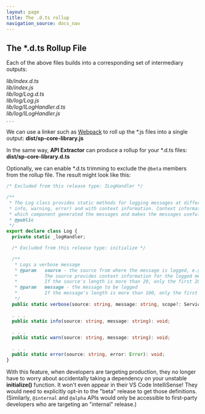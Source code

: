 ```yaml
---
layout: page
title: The .d.ts rollup
navigation_source: docs_nav
---
```


## The *.d.ts Rollup File

Each of the above files builds into a corresponding set of intermediary outputs:

<i>
lib/index.d.ts<br/>
lib/index.js<br/>
lib/log/Log.d.ts<br/>
lib/log/Log.js<br/>
lib/log/ILogHandler.d.ts<br/>
lib/log/ILogHandler.js<br/>
. . .
</i>

We can use a linker such as [Webpack](https://webpack.js.org) to roll up the \*.js files into a single output:  **dist/sp-core-library.js**

In the same way, **API Extractor** can produce a rollup for your \*.d.ts files: **dist/sp-core-library.d.ts**

Optionally, we can enable \*.d.ts trimming to exclude the `@beta` members from the rollup file.  The result might look like this:

```ts
/* Excluded from this release type: ILogHandler */

/**
 * The Log class provides static methods for logging messages at different levels (verbose,
 * info, warning, error) and with context information. Context information helps identify
 * which component generated the messages and makes the messages useful and filterable.
 * @public
 */
export declare class Log {
  private static _logHandler;

  /* Excluded from this release type: initialize */

  /**
   * Logs a verbose message
   * @param   source - the source from where the message is logged, e.g., the class name.
   *          The source provides context information for the logged message.
   *          If the source's length is more than 20, only the first 20 characters are kept.
   * @param   message - the message to be logged
   *          If the message's length is more than 100, only the first 100 characters are kept.
   */
  public static verbose(source: string, message: string, scope?: ServiceScope): void;

  . . .
  public static info(source: string, message: string): void;

  . . .
  public static warn(source: string, message: string): void;

  . . .
  public static error(source: string, error: Error): void;
}
```

With this feature, when developers are targeting production, they no longer have to worry about accidentally taking a dependency on your unstable **initialize()** function. It won't even appear in their VS Code IntelliSense!  They would need to explicitly opt-in to the "beta" release to get those definitions. (Similarly, `@internal` and `@alpha` APIs would only be accessible to first-party developers who are targeting an "internal" release.)


